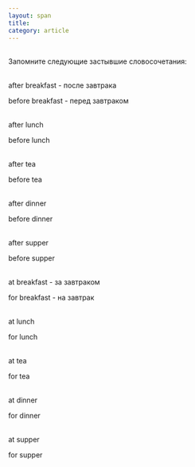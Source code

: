 ```yaml
---
layout: span
title: 
category: article
---
```

<span class="rules"><br>Запомните следующие застывшие словосочетания:<br><br>

  after   breakfast - после завтрака    

  before   breakfast -  перед завтраком<br><br>

after   lunch    

  before   lunch<br><br>

after   tea    

  before  tea<br><br>

after   dinner    

  before   dinner<br><br>

after  supper    

  before   supper<br><br>

at   breakfast -  за завтраком    

  for   breakfast  - на завтрак  <br><br>

at   lunch    

  for  lunch<br><br>

at   tea    

  for  tea<br><br>

at   dinner    

  for   dinner<br><br>

at   supper    

  for supper<br></span>